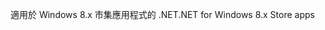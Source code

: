 <span data-ttu-id="9e1b2-101">適用於 Windows 8.x 市集應用程式的 .NET</span><span class="sxs-lookup"><span data-stu-id="9e1b2-101">.NET for Windows 8.x Store apps</span></span>